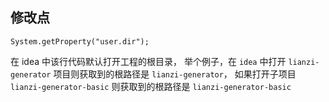 ## 修改点
```
System.getProperty("user.dir");
```
在 idea 中该行代码默认打开工程的根目录，
举个例子，在 `idea` 中打开 `lianzi-generator` 项目则获取到的根路径是 `lianzi-generator`，
如果打开子项目 `lianzi-generator-basic` 则获取到的根路径是 `lianzi-generator-basic`